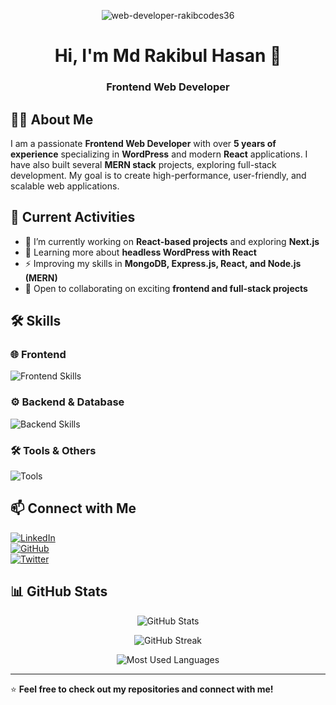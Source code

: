 <!-- Banner Image -->
<p align="center">
 <img src="https://i.ibb.co.com/CsMGjc5S/web-developer-rakibcodes36.jpg" alt="web-developer-rakibcodes36" border="0">
</p>

<h1 align="center">Hi, I'm Md Rakibul Hasan 👋</h1>
<h3 align="center">Frontend Web Developer</h3>

## 👨‍💻 About Me  
I am a passionate **Frontend Web Developer** with over **5 years of experience** specializing in **WordPress** and modern **React** applications. I have also built several **MERN stack** projects, exploring full-stack development. My goal is to create high-performance, user-friendly, and scalable web applications.

## 🚀 Current Activities  
- 🔭 I’m currently working on **React-based projects** and exploring **Next.js**  
- 🌱 Learning more about **headless WordPress with React**  
- ⚡ Improving my skills in **MongoDB, Express.js, React, and Node.js (MERN)**  
- 🤝 Open to collaborating on exciting **frontend and full-stack projects**  

## 🛠️ Skills  
### 🌐 Frontend  
<p>
  <img src="https://skillicons.dev/icons?i=html,css,js,react,nextjs,bootstrap,tailwind" alt="Frontend Skills" />
</p>

### ⚙️ Backend & Database  
<p>
  <img src="https://skillicons.dev/icons?i=nodejs,express,mongodb,firebase,wordpress" alt="Backend Skills" />
</p>

### 🛠️ Tools & Others  
<p>
  <img src="https://skillicons.dev/icons?i=git,github,vscode,figma,canva,postman" alt="Tools" />
</p>

## 📫 Connect with Me  
[![LinkedIn](https://img.shields.io/badge/LinkedIn-%230077B5.svg?style=for-the-badge&logo=linkedin&logoColor=white)](https://www.linkedin.com/in/yourprofile)  
[![GitHub](https://img.shields.io/badge/GitHub-%2312100E.svg?style=for-the-badge&logo=github&logoColor=white)](https://github.com/yourgithub)  
[![Twitter](https://img.shields.io/badge/Twitter-%231DA1F2.svg?style=for-the-badge&logo=twitter&logoColor=white)](https://twitter.com/yourtwitter)  

## 📊 GitHub Stats  
<p align="center">
  <img src="https://github-readme-stats.vercel.app/api?username=yourgithub&show_icons=true&theme=tokyonight" alt="GitHub Stats" />
</p>

<p align="center">
  <img src="https://github-readme-streak-stats.herokuapp.com/?user=yourgithub&theme=tokyonight" alt="GitHub Streak" />
</p>

<p align="center">
  <img src="https://github-readme-stats.vercel.app/api/top-langs/?username=yourgithub&layout=compact&theme=tokyonight" alt="Most Used Languages" />
</p>

---
⭐️ **Feel free to check out my repositories and connect with me!**  
